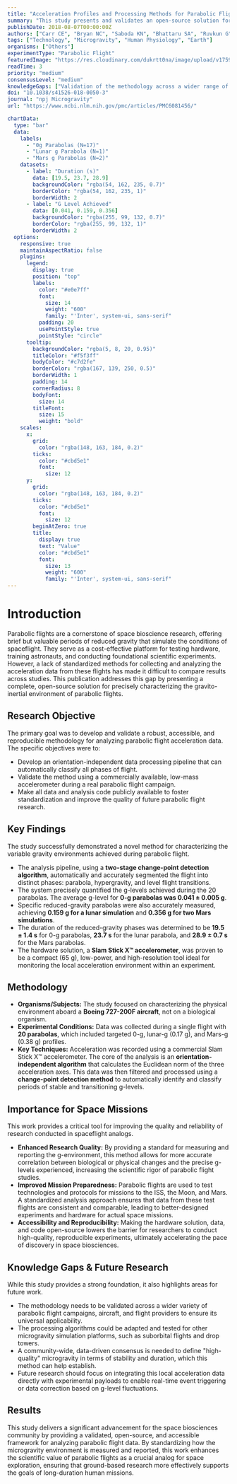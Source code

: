 ```yaml
---
title: "Acceleration Profiles and Processing Methods for Parabolic Flight"
summary: "This study presents and validates an open-source solution for collecting and analyzing acceleration data during parabolic flights. By combining a commercial accelerometer with a novel change-point detection algorithm, the method provides a standardized, orientation-independent way to classify flight phases, enabling more consistent and reproducible microgravity research."
publishDate: 2018-08-07T00:00:00Z
authors: ["Carr CE", "Bryan NC", "Saboda KN", "Bhattaru SA", "Ruvkun G", "Zuber MT"]
tags: ["Technology", "Microgravity", "Human Physiology", "Earth"]
organisms: ["Others"]
experimentType: "Parabolic Flight"
featuredImage: "https://res.cloudinary.com/dukrtt0na/image/upload/v1759683269/tuk3ywpabgpuus2evb0y.jpg"
readTime: 3
priority: "medium"
consensusLevel: "medium"
knowledgeGaps: ["Validation of the methodology across a wider range of parabolic flights and aircraft", "Adaptation of the processing algorithms for other microgravity platforms like suborbital flights", "Establishment of a community-wide standard for 'high-quality' microgravity duration and stability", "Integration of local acceleration data with biological experiment data for precise correlation"]
doi: "10.1038/s41526-018-0050-3"
journal: "npj Microgravity"
url: "https://www.ncbi.nlm.nih.gov/pmc/articles/PMC6081456/"

chartData:
  type: "bar"
  data:
    labels:
      - "0g Parabolas (N=17)"
      - "Lunar g Parabola (N=1)"
      - "Mars g Parabolas (N=2)"
    datasets:
      - label: "Duration (s)"
        data: [19.5, 23.7, 28.9]
        backgroundColor: "rgba(54, 162, 235, 0.7)"
        borderColor: "rgba(54, 162, 235, 1)"
        borderWidth: 2
      - label: "G Level Achieved"
        data: [0.041, 0.159, 0.356]
        backgroundColor: "rgba(255, 99, 132, 0.7)"
        borderColor: "rgba(255, 99, 132, 1)"
        borderWidth: 2
  options:
    responsive: true
    maintainAspectRatio: false
    plugins:
      legend:
        display: true
        position: "top"
        labels:
          color: "#e0e7ff"
          font:
            size: 14
            weight: "600"
            family: "'Inter', system-ui, sans-serif"
          padding: 20
          usePointStyle: true
          pointStyle: "circle"
      tooltip:
        backgroundColor: "rgba(5, 8, 20, 0.95)"
        titleColor: "#f5f3ff"
        bodyColor: "#c7d2fe"
        borderColor: "rgba(167, 139, 250, 0.5)"
        borderWidth: 1
        padding: 14
        cornerRadius: 8
        bodyFont:
          size: 14
        titleFont:
          size: 15
          weight: "bold"
    scales:
      x:
        grid:
          color: "rgba(148, 163, 184, 0.2)"
        ticks:
          color: "#cbd5e1"
          font:
            size: 12
      y:
        grid:
          color: "rgba(148, 163, 184, 0.2)"
        ticks:
          color: "#cbd5e1"
          font:
            size: 12
        beginAtZero: true
        title:
          display: true
          text: "Value"
          color: "#cbd5e1"
          font:
            size: 13
            weight: "600"
            family: "'Inter', system-ui, sans-serif"
---
```

# Introduction
Parabolic flights are a cornerstone of space bioscience research, offering brief but valuable periods of reduced gravity that simulate the conditions of spaceflight. They serve as a cost-effective platform for testing hardware, training astronauts, and conducting foundational scientific experiments. However, a lack of standardized methods for collecting and analyzing the acceleration data from these flights has made it difficult to compare results across studies. This publication addresses this gap by presenting a complete, open-source solution for precisely characterizing the gravito-inertial environment of parabolic flights.

## Research Objective
The primary goal was to develop and validate a robust, accessible, and reproducible methodology for analyzing parabolic flight acceleration data. The specific objectives were to:
-   Develop an orientation-independent data processing pipeline that can automatically classify all phases of flight.
-   Validate the method using a commercially available, low-mass accelerometer during a real parabolic flight campaign.
-   Make all data and analysis code publicly available to foster standardization and improve the quality of future parabolic flight research.

## Key Findings
The study successfully demonstrated a novel method for characterizing the variable gravity environments achieved during parabolic flight.
-   The analysis pipeline, using a **two-stage change-point detection algorithm**, automatically and accurately segmented the flight into distinct phases: parabola, hypergravity, and level flight transitions.
-   The system precisely quantified the g-levels achieved during the 20 parabolas. The average g-level for **0-g parabolas was 0.041 ± 0.005 g**.
-   Specific reduced-gravity parabolas were also accurately measured, achieving **0.159 g for a lunar simulation** and **0.356 g for two Mars simulations**.
-   The duration of the reduced-gravity phases was determined to be **19.5 ± 1.4 s** for 0-g parabolas, **23.7 s** for the lunar parabola, and **28.9 ± 0.7 s** for the Mars parabolas.
-   The hardware solution, a **Slam Stick X™ accelerometer**, was proven to be a compact (65 g), low-power, and high-resolution tool ideal for monitoring the local acceleration environment within an experiment.

## Methodology
-   **Organisms/Subjects:** The study focused on characterizing the physical environment aboard a **Boeing 727-200F aircraft**, not on a biological organism.
-   **Experimental Conditions:** Data was collected during a single flight with **20 parabolas**, which included targeted 0-g, lunar-g (0.17 g), and Mars-g (0.38 g) profiles.
-   **Key Techniques:** Acceleration was recorded using a commercial Slam Stick X™ accelerometer. The core of the analysis is an **orientation-independent algorithm** that calculates the Euclidean norm of the three acceleration axes. This data was then filtered and processed using a **change-point detection method** to automatically identify and classify periods of stable and transitioning g-levels.

## Importance for Space Missions
This work provides a critical tool for improving the quality and reliability of research conducted in spaceflight analogs.
-   **Enhanced Research Quality:** By providing a standard for measuring and reporting the g-environment, this method allows for more accurate correlation between biological or physical changes and the precise g-levels experienced, increasing the scientific rigor of parabolic flight studies.
-   **Improved Mission Preparedness:** Parabolic flights are used to test technologies and protocols for missions to the ISS, the Moon, and Mars. A standardized analysis approach ensures that data from these test flights are consistent and comparable, leading to better-designed experiments and hardware for actual space missions.
-   **Accessibility and Reproducibility:** Making the hardware solution, data, and code open-source lowers the barrier for researchers to conduct high-quality, reproducible experiments, ultimately accelerating the pace of discovery in space biosciences.

## Knowledge Gaps & Future Research
While this study provides a strong foundation, it also highlights areas for future work.
-   The methodology needs to be validated across a wider variety of parabolic flight campaigns, aircraft, and flight providers to ensure its universal applicability.
-   The processing algorithms could be adapted and tested for other microgravity simulation platforms, such as suborbital flights and drop towers.
-   A community-wide, data-driven consensus is needed to define "high-quality" microgravity in terms of stability and duration, which this method can help establish.
-   Future research should focus on integrating this local acceleration data directly with experimental payloads to enable real-time event triggering or data correction based on g-level fluctuations.

## Results
This study delivers a significant advancement for the space biosciences community by providing a validated, open-source, and accessible framework for analyzing parabolic flight data. By standardizing how the microgravity environment is measured and reported, this work enhances the scientific value of parabolic flights as a crucial analog for space exploration, ensuring that ground-based research more effectively supports the goals of long-duration human missions.